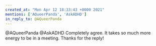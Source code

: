 ```yaml
---
created_at: "Mon Apr 12 18:33:43 +0000 2021"
mentions: ['AQueerPanda', 'AskADHD']
in_reply_to: @AQueerPanda
---
```


@AQueerPanda @AskADHD Completely agree. It takes so much more energy to be in a meeting. Thanks for the reply!